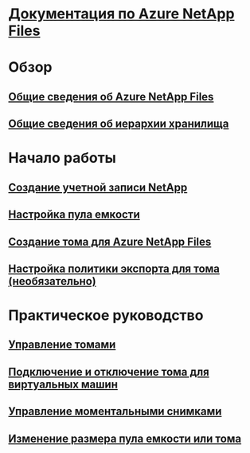 # [Документация по Azure NetApp Files](index.md)

# Обзор
## [Общие сведения об Azure NetApp Files](azure-netapp-files-introduction.md)
## [Общие сведения об иерархии хранилища](azure-netapp-files-understand-storage-hierarchy.md)

# Начало работы
## [Создание учетной записи NetApp](azure-netapp-files-create-netapp-account.md)
## [Настройка пула емкости](azure-netapp-files-set-up-capacity-pool.md)
## [Создание тома для Azure NetApp Files](azure-netapp-files-create-volumes.md)
## [Настройка политики экспорта для тома (необязательно)](azure-netapp-files-configure-export-policy.md)

# Практическое руководство
## [Управление томами](azure-netapp-files-manage-volumes.md)
## [Подключение и отключение тома для виртуальных машин](azure-netapp-files-mount-unmount-volumes-for-virtual-machines.md)
## [Управление моментальными снимками](azure-netapp-files-manage-snapshots.md)
## [Изменение размера пула емкости или тома](azure-netapp-files-resize-capacity-pools-or-volumes.md)

